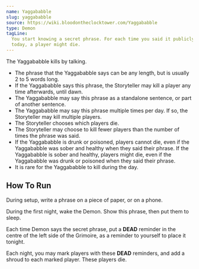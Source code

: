 ```yaml
---
name: Yaggababble
slug: yaggababble
source: https://wiki.bloodontheclocktower.com/Yaggababble
type: Demon
tagLine:
  You start knowing a secret phrase. For each time you said it publicly
  today, a player might die.
---
```


The Yaggababble kills by talking.

- The phrase that the Yaggababble says can be any length, but is usually
  2 to 5 words long.
- If the Yaggababble says this phrase, the Storyteller may kill a player
  any time afterwards, until dawn.
- The Yaggababble may say this phrase as a standalone sentence, or part
  of another sentence.
- The Yaggababble may say this phrase multiple times per day. If so, the
  Storyteller may kill multiple players.
- The Storyteller chooses which players die.
- The Storyteller may choose to kill fewer players than the number of
  times the phrase was said.
- If the Yaggababble is drunk or poisoned, players cannot die, even if
  the Yaggababble was sober and healthy when they said their phrase. If
  the Yaggababble is sober and healthy, players might die, even if the
  Yaggababble was drunk or poisoned when they said their phrase.
- It is rare for the Yaggababble to kill during the day.

## How To Run

During setup, write a phrase on a piece of paper, or on a phone.

During the first night, wake the Demon. Show this phrase, then put them
to sleep.

Each time Demon says the secret phrase, put a **DEAD** reminder in the
centre of the left side of the Grimoire, as a reminder to yourself to
place it tonight.

Each night, you may mark players with these **DEAD** reminders, and add
a shroud to each marked player. These players die.
